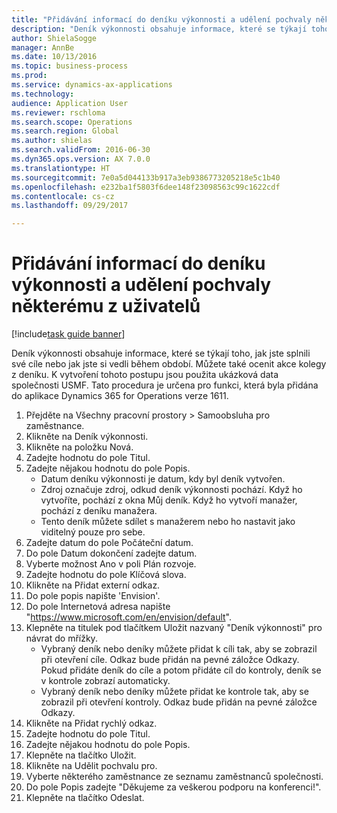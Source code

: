 ```yaml
--- 
title: "Přidávání informací do deníku výkonnosti a udělení pochvaly některému z uživatelů"
description: "Deník výkonnosti obsahuje informace, které se týkají toho, jak jste splnili své cíle nebo jak jste si vedli během období."
author: ShielaSogge
manager: AnnBe
ms.date: 10/13/2016
ms.topic: business-process
ms.prod: 
ms.service: dynamics-ax-applications
ms.technology: 
audience: Application User
ms.reviewer: rschloma
ms.search.scope: Operations
ms.search.region: Global
ms.author: shielas
ms.search.validFrom: 2016-06-30
ms.dyn365.ops.version: AX 7.0.0
ms.translationtype: HT
ms.sourcegitcommit: 7e0a5d044133b917a3eb9386773205218e5c1b40
ms.openlocfilehash: e232ba1f5803f6dee148f23098563c99c1622cdf
ms.contentlocale: cs-cz
ms.lasthandoff: 09/29/2017

---
```

# <a name="add-to-your-performance-journal-and-send-praise-to-someone"></a>Přidávání informací do deníku výkonnosti a udělení pochvaly některému z uživatelů

[!include[task guide banner](../../includes/task-guide-banner.md)]

Deník výkonnosti obsahuje informace, které se týkají toho, jak jste splnili své cíle nebo jak jste si vedli během období. Můžete také ocenit akce kolegy z deníku. K vytvoření tohoto postupu jsou použita ukázková data společnosti USMF. Tato procedura je určena pro funkci, která byla přidána do aplikace Dynamics 365 for Operations verze 1611.

1. Přejděte na Všechny pracovní prostory > Samoobsluha pro zaměstnance.
2. Klikněte na Deník výkonnosti.
3. Klikněte na položku Nová.
4. Zadejte hodnotu do pole Titul.
5. Zadejte nějakou hodnotu do pole Popis.
    * Datum deníku výkonnosti je datum, kdy byl deník vytvořen.  
    * Zdroj označuje zdroj, odkud deník výkonnosti pochází. Když ho vytvoříte, pochází z okna Můj deník. Když ho vytvoří manažer, pochází z deníku manažera.  
    * Tento deník můžete sdílet s manažerem nebo ho nastavit jako viditelný pouze pro sebe.  
6. Zadejte datum do pole Počáteční datum.
7. Do pole Datum dokončení zadejte datum.
8. Vyberte možnost Ano v poli Plán rozvoje.
9. Zadejte hodnotu do pole Klíčová slova.
10. Klikněte na Přidat externí odkaz.
11. Do pole popis napište 'Envision'.
12. Do pole Internetová adresa napište "https://www.microsoft.com/en/envision/default".
13. Klepněte na titulek pod tlačítkem Uložit nazvaný "Deník výkonnosti" pro návrat do mřížky.
    * Vybraný deník nebo deníky můžete přidat k cíli tak, aby se zobrazil při otevření cíle. Odkaz bude přidán na pevné záložce Odkazy.   Pokud přidáte deník do cíle a potom přidáte cíl do kontroly, deník se v kontrole zobrazí automaticky.  
    * Vybraný deník nebo deníky můžete přidat ke kontrole tak, aby se zobrazil při otevření kontroly.    Odkaz bude přidán na pevné záložce Odkazy.  
14. Klikněte na Přidat rychlý odkaz.
15. Zadejte hodnotu do pole Titul.
16. Zadejte nějakou hodnotu do pole Popis.
17. Klepněte na tlačítko Uložit.
18. Klikněte na Udělit pochvalu pro.
19. Vyberte některého zaměstnance ze seznamu zaměstnanců společnosti.
20. Do pole Popis zadejte "Děkujeme za veškerou podporu na konferenci!".
21. Klepněte na tlačítko Odeslat.



